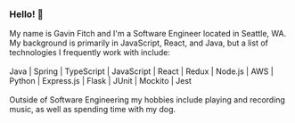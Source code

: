 ### Hello! 👋

My name is Gavin Fitch and I'm a Software Engineer located in Seattle, WA. My background is primarily in JavaScript, React, and Java, but a list of technologies I frequently work with include:
<br>
<br>
Java | Spring | TypeScript | JavaScript | React | Redux | Node.js | AWS | Python | Express.js | Flask | JUnit | Mockito | Jest
<br>
<br>
Outside of Software Engineering my hobbies include playing and recording music, as well as spending time with my dog.
<!--
**gavinfitch/gavinfitch** is a ✨ _special_ ✨ repository because its `README.md` (this file) appears on your GitHub profile.

Here are some ideas to get you started:

- 🔭 I’m currently working on ...
- 🌱 I’m currently learning ...
- 👯 I’m looking to collaborate on ...
- 🤔 I’m looking for help with ...
- 💬 Ask me about ...
- 📫 How to reach me: ...
- 😄 Pronouns: ...
- ⚡ Fun fact: ...
-->

